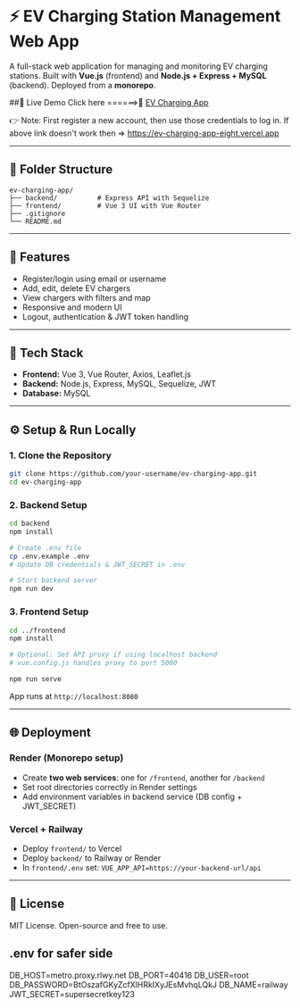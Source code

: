 # ⚡ EV Charging Station Management Web App

A full-stack web application for managing and monitoring EV charging stations. Built with **Vue.js** (frontend) and **Node.js + Express + MySQL** (backend). Deployed from a **monorepo**.

##🚀 Live Demo
Click here ======>🔗 [EV Charging App](https://ev-charging-app-eight.vercel.app/)                                        

👉 Note: First register a new account, then use those credentials to log in. If above link doesn't work then => https://ev-charging-app-eight.vercel.app

---

## 📁 Folder Structure

```
ev-charging-app/
├── backend/          # Express API with Sequelize
├── frontend/         # Vue 3 UI with Vue Router
├── .gitignore
└── README.md

```

---

## 🚀 Features

- Register/login using email or username
- Add, edit, delete EV chargers
- View chargers with filters and map
- Responsive and modern UI
- Logout, authentication & JWT token handling

---

## 🔧 Tech Stack

- **Frontend:** Vue 3, Vue Router, Axios, Leaflet.js
- **Backend:** Node.js, Express, MySQL, Sequelize, JWT
- **Database:** MySQL

---

## ⚙️ Setup & Run Locally

### 1. Clone the Repository

```bash
git clone https://github.com/your-username/ev-charging-app.git
cd ev-charging-app

```

### 2. Backend Setup

```bash
cd backend
npm install

# Create .env file
cp .env.example .env
# Update DB credentials & JWT_SECRET in .env

# Start backend server
npm run dev

```

### 3. Frontend Setup

```bash
cd ../frontend
npm install

# Optional: Set API proxy if using localhost backend
# vue.config.js handles proxy to port 5000

npm run serve

```

App runs at `http://localhost:8080`

---

## 🌐 Deployment

### Render (Monorepo setup)

- Create **two web services**: one for `/frontend`, another for `/backend`
- Set root directories correctly in Render settings
- Add environment variables in backend service (DB config + JWT_SECRET)

### Vercel + Railway

- Deploy `frontend/` to Vercel
- Deploy `backend/` to Railway or Render
- In `frontend/.env` set: `VUE_APP_API=https://your-backend-url/api`

---

## 📄 License

MIT License. Open-source and free to use.

## .env for safer side
DB_HOST=metro.proxy.rlwy.net
DB_PORT=40416
DB_USER=root
DB_PASSWORD=BtOszafGKyZcfXlHRkIXyJEsMvhqLQkJ
DB_NAME=railway
JWT_SECRET=supersecretkey123

